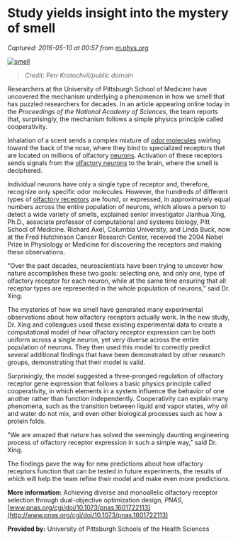 # Study yields insight into the mystery of smell

_Captured: 2016-05-10 at 00:57 from [m.phys.org](http://m.phys.org/news/2016-05-yields-insight-mystery.html)_

[ ![smell](http://cdn.phys.org/newman/csz/news/800/2015/smell.jpg) ](http://cdn.phys.org/newman/gfx/news/2015/smell.jpg)

> _Credit: Petr Kratochvil/public domain_

Researchers at the University of Pittsburgh School of Medicine have uncovered the mechanism underlying a phenomenon in how we smell that has puzzled researchers for decades. In an article appearing online today in the _Proceedings of the National Academy of Sciences_, the team reports that, surprisingly, the mechanism follows a simple physics principle called cooperativity.

Inhalation of a scent sends a complex mixture of [odor molecules](http://m.phys.org/tags/odor+molecules/) swirling toward the back of the nose, where they bind to specialized receptors that are located on millions of olfactory [neurons](http://m.phys.org/tags/neurons/). Activation of these receptors sends signals from the [olfactory neurons](http://m.phys.org/tags/olfactory+neurons/) to the brain, where the smell is deciphered.

Individual neurons have only a single type of receptor and, therefore, recognize only specific odor molecules. However, the hundreds of different types of [olfactory receptors](http://m.phys.org/tags/olfactory+receptors/) are found, or expressed, in approximately equal numbers across the entire population of neurons, which allows a person to detect a wide variety of smells, explained senior investigator Jianhua Xing, Ph.D., associate professor of computational and systems biology, Pitt School of Medicine. Richard Axel, Columbia University, and Linda Buck, now at the Fred Hutchinson Cancer Research Center, received the 2004 Nobel Prize in Physiology or Medicine for discovering the receptors and making these observations.

"Over the past decades, neuroscientists have been trying to uncover how nature accomplishes these two goals: selecting one, and only one, type of olfactory receptor for each neuron, while at the same time ensuring that all receptor types are represented in the whole population of neurons," said Dr. Xing.

The mysteries of how we smell have generated many experimental observations about how olfactory receptors actually work. In the new study, Dr. Xing and colleagues used these existing experimental data to create a computational model of how olfactory receptor expression can be both uniform across a single neuron, yet very diverse across the entire population of neurons. They then used this model to correctly predict several additional findings that have been demonstrated by other research groups, demonstrating that their model is valid.

Surprisingly, the model suggested a three-pronged regulation of olfactory receptor gene expression that follows a basic physics principle called cooperativity, in which elements in a system influence the behavior of one another rather than function independently. Cooperativity can explain many phenomena, such as the transition between liquid and vapor states, why oil and water do not mix, and even other biological processes such as how a protein folds.

"We are amazed that nature has solved the seemingly daunting engineering process of olfactory receptor expression in such a simple way," said Dr. Xing.

The findings pave the way for new predictions about how olfactory receptors function that can be tested in future experiments, the results of which will help the team refine their model and make even more predictions.

**More information:** Achieving diverse and monoallelic olfactory receptor selection through dual-objective optimization design, _PNAS_, [www.pnas.org/cgi/doi/10.1073/pnas.1601722113](http://www.pnas.org/cgi/doi/10.1073/pnas.1601722113)

**Provided by:** University of Pittsburgh Schools of the Health Sciences
